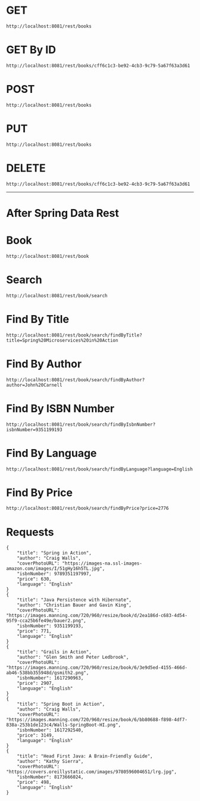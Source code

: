 # GET
	http://localhost:8081/rest/books
# GET By ID
	http://localhost:8081/rest/books/cff6c1c3-be92-4cb3-9c79-5a67f63a3d61
# POST
	http://localhost:8081/rest/books
# PUT
	http://localhost:8081/rest/books
# DELETE
	http://localhost:8081/rest/books/cff6c1c3-be92-4cb3-9c79-5a67f63a3d61
	
<hr/>

# After Spring Data Rest	
# Book
	http://localhost:8081/rest/book
# Search
	http://localhost:8081/rest/book/search		
# Find By Title
	http://localhost:8081/rest/book/search/findByTitle?title=Spring%20Microservices%20in%20Action
# Find By Author
	http://localhost:8081/rest/book/search/findByAuthor?author=John%20Carnell
# Find By ISBN Number
	http://localhost:8081/rest/book/search/findByIsbnNumber?isbnNumber=9351199193
# Find By Language
	http://localhost:8081/rest/book/search/findByLanguage?language=English
# Find By Price
	http://localhost:8081/rest/book/search/findByPrice?price=2776
	
# Requests

	{
	    "title": "Spring in Action",
	    "author": "Craig Walls",
	    "coverPhotoURL": "https://images-na.ssl-images-amazon.com/images/I/51gHy16h5TL.jpg",
	    "isbnNumber": 9789351197997,
	    "price": 630,
	    "language": "English"
	}
	{
	    "title": "Java Persistence with Hibernate",
	    "author": "Christian Bauer and Gavin King",
	    "coverPhotoURL": "https://images.manning.com/720/960/resize/book/d/2ea186d-c683-4d54-95f9-cca25b6fe49e/bauer2.png",
	    "isbnNumber": 9351199193,
	    "price": 771,
	    "language": "English"
	}
	{
	    "title": "Grails in Action",
	    "author": "Glen Smith and Peter Ledbrook",
	    "coverPhotoURL": "https://images.manning.com/720/960/resize/book/6/3e9d5ed-4155-466d-ab46-538bb355948d/gsmith2.png",
	    "isbnNumber": 1617290963,
	    "price": 2907,
	    "language": "English"
	}
	{
	    "title": "Spring Boot in Action",
	    "author": "Craig Walls",
	    "coverPhotoURL": "https://images.manning.com/720/960/resize/book/6/bb80688-f898-4df7-838a-253b1de123c4/Walls-SpringBoot-HI.png",
	    "isbnNumber": 1617292540,
	    "price": 3149,
	    "language": "English"
	}
	{
	    "title": "Head First Java: A Brain-Friendly Guide",
	    "author": "Kathy Sierra",
	    "coverPhotoURL": "https://covers.oreillystatic.com/images/9780596004651/lrg.jpg",
	    "isbnNumber": 8173666024,
	    "price": 498,
	    "language": "English"
	}
